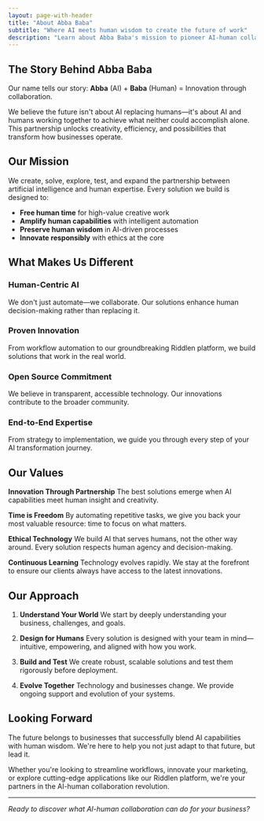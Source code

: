 ```yaml
---
layout: page-with-header
title: "About Abba Baba"
subtitle: "Where AI meets human wisdom to create the future of work"
description: "Learn about Abba Baba's mission to pioneer AI-human collaboration through intelligent automation and innovation."
---
```


## The Story Behind Abba Baba

Our name tells our story: **Abba** (AI) + **Baba** (Human) = Innovation through collaboration.

We believe the future isn't about AI replacing humans—it's about AI and humans working together to achieve what neither could accomplish alone. This partnership unlocks creativity, efficiency, and possibilities that transform how businesses operate.

## Our Mission

We create, solve, explore, test, and expand the partnership between artificial intelligence and human expertise. Every solution we build is designed to:

- **Free human time** for high-value creative work
- **Amplify human capabilities** with intelligent automation
- **Preserve human wisdom** in AI-driven processes
- **Innovate responsibly** with ethics at the core

## What Makes Us Different

### Human-Centric AI
We don't just automate—we collaborate. Our solutions enhance human decision-making rather than replacing it.

### Proven Innovation
From workflow automation to our groundbreaking Riddlen platform, we build solutions that work in the real world.

### Open Source Commitment
We believe in transparent, accessible technology. Our innovations contribute to the broader community.

### End-to-End Expertise
From strategy to implementation, we guide you through every step of your AI transformation journey.

## Our Values

**Innovation Through Partnership**
The best solutions emerge when AI capabilities meet human insight and creativity.

**Time is Freedom**
By automating repetitive tasks, we give you back your most valuable resource: time to focus on what matters.

**Ethical Technology**
We build AI that serves humans, not the other way around. Every solution respects human agency and decision-making.

**Continuous Learning**
Technology evolves rapidly. We stay at the forefront to ensure our clients always have access to the latest innovations.

## Our Approach

1. **Understand Your World**
   We start by deeply understanding your business, challenges, and goals.

2. **Design for Humans**
   Every solution is designed with your team in mind—intuitive, empowering, and aligned with how you work.

3. **Build and Test**
   We create robust, scalable solutions and test them rigorously before deployment.

4. **Evolve Together**
   Technology and businesses change. We provide ongoing support and evolution of your systems.

## Looking Forward

The future belongs to businesses that successfully blend AI capabilities with human wisdom. We're here to help you not just adapt to that future, but lead it.

Whether you're looking to streamline workflows, innovate your marketing, or explore cutting-edge applications like our Riddlen platform, we're your partners in the AI-human collaboration revolution.

---

*Ready to discover what AI-human collaboration can do for your business?*